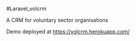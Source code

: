 #Laravel_volcrm

A CRM for voluntary sector organisations

Demo deployed at https://volcrm.herokuapp.com/
